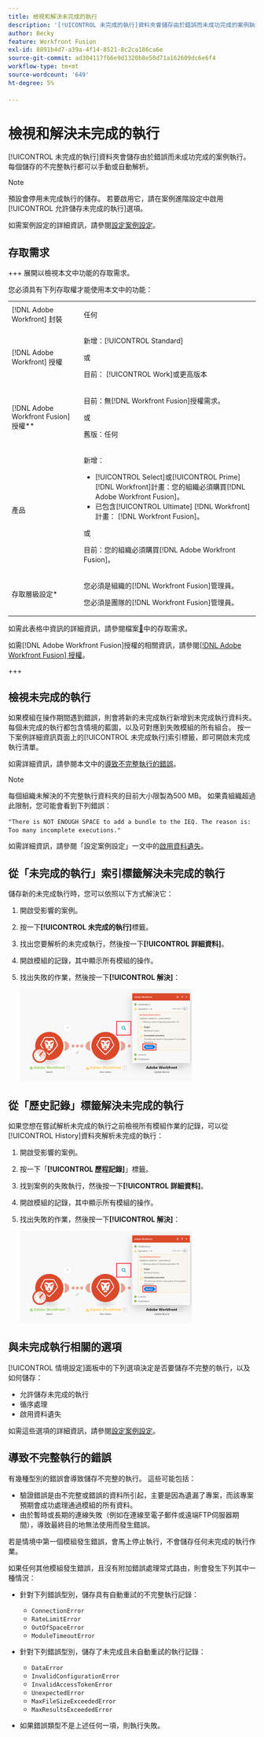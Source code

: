 ```yaml
---
title: 檢視和解決未完成的執行
description: '[!UICONTROL 未完成的執行]資料夾會儲存由於錯誤而未成功完成的案例執行。 每個儲存的不完整執行都可以手動或自動解析。'
author: Becky
feature: Workfront Fusion
exl-id: 8891b4d7-a39a-4f14-8521-8c2ca186ca6e
source-git-commit: ad304117fb6e9d1320b8e50d71a162609dc6e6f4
workflow-type: tm+mt
source-wordcount: '649'
ht-degree: 5%

---
```


# 檢視和解決未完成的執行

[!UICONTROL 未完成的執行]資料夾會儲存由於錯誤而未成功完成的案例執行。 每個儲存的不完整執行都可以手動或自動解析。

>[!NOTE]
>
>預設會停用未完成執行的儲存。 若要啟用它，請在案例進階設定中啟用[!UICONTROL 允許儲存未完成的執行]選項。
>
>如需案例設定的詳細資訊，請參閱[設定案例設定](/help/workfront-fusion/create-scenarios/config-scenarios-settings/configure-scenario-settings.md)。

## 存取需求

+++ 展開以檢視本文中功能的存取需求。

您必須具有下列存取權才能使用本文中的功能：

<table style="table-layout:auto">
 <col> 
 <col> 
 <tbody> 
  <tr> 
   <td role="rowheader">[!DNL Adobe Workfront] 封裝</td> 
   <td> <p>任何</p> </td> 
  </tr> 
  <tr data-mc-conditions=""> 
   <td role="rowheader">[!DNL Adobe Workfront] 授權</td> 
   <td> <p>新增：[!UICONTROL Standard]</p><p>或</p><p>目前： [!UICONTROL Work]或更高版本</p> </td> 
  </tr> 
  <tr> 
   <td role="rowheader">[!DNL Adobe Workfront Fusion] 授權**</td> 
   <td>
   <p>目前：無[!DNL Workfront Fusion]授權需求。</p>
   <p>或</p>
   <p>舊版：任何 </p>
   </td> 
  </tr> 
  <tr> 
   <td role="rowheader">產品</td> 
   <td>
   <p>新增：</p> <ul><li>[!UICONTROL Select]或[!UICONTROL Prime] [!DNL Workfront]計畫：您的組織必須購買[!DNL Adobe Workfront Fusion]。</li><li>已包含[!UICONTROL Ultimate] [!DNL Workfront]計畫： [!DNL Workfront Fusion]。</li></ul>
   <p>或</p>
   <p>目前：您的組織必須購買[!DNL Adobe Workfront Fusion]。</p>
   </td> 
  </tr>
  <tr data-mc-conditions=""> 
   <td role="rowheader">存取層級設定*</td> 
   <td> 
     <p>您必須是組織的[!DNL Workfront Fusion]管理員。</p>
     <p>您必須是團隊的[!DNL Workfront Fusion]管理員。</p>
   </td> 
  </tr> 
   </td> 
  </tr> 
 </tbody> 
</table>

如需此表格中資訊的詳細資訊，請參閱檔案[&#128279;](/help/workfront-fusion/references/licenses-and-roles/access-level-requirements-in-documentation.md)中的存取需求。

如需[!DNL Adobe Workfront Fusion]授權的相關資訊，請參閱[[!DNL Adobe Workfront Fusion] 授權](/help/workfront-fusion/set-up-and-manage-workfront-fusion/licensing-operations-overview/license-automation-vs-integration.md)。

+++

## 檢視未完成的執行

如果模組在操作期間遇到錯誤，則會將新的未完成執行新增到未完成執行資料夾。 每個未完成的執行都包含情境的藍圖，以及可對應到失敗模組的所有組合。 按一下案例詳細資訊頁面上的[!UICONTROL 未完成執行]索引標籤，即可開啟未完成執行清單。

<!--

![Incomplete executions tab](assets/incomplete-executions-tab-350x102.png)

-->

如需詳細資訊，請參閱本文中的[導致不完整執行的錯誤](#errors-resulting-into-incomplete-executions)。

>[!NOTE]
>
>每個組織未解決的不完整執行資料夾的目前大小限製為500 MB。 如果貴組織超過此限制，您可能會看到下列錯誤：
>
>`"There is NOT ENOUGH SPACE to add a bundle to the IEQ. The reason is: Too many incomplete executions."`
>
>如需詳細資訊，請參閱「設定案例設定」一文中的[啟用資料遺失](/help/workfront-fusion/create-scenarios/config-scenarios-settings/configure-scenario-settings.md#enable-data-loss)。


## 從「未完成的執行」索引標籤解決未完成的執行

儲存新的未完成執行時，您可以依照以下方式解決它：

1. 開啟受影響的案例。
1. 按一下&#x200B;**[!UICONTROL 未完成的執行]**&#x200B;標籤。
1. 找出您要解析的未完成執行，然後按一下&#x200B;**[!UICONTROL 詳細資料]**。
1. 開啟模組的記錄，其中顯示所有模組的操作。
1. 找出失敗的作業，然後按一下&#x200B;**[!UICONTROL 解決]**：

   ![解析按鈕](assets/resolve-btn-350x188.png)



## 從「歷史記錄」標籤解決未完成的執行

如果您想在嘗試解析未完成的執行之前檢視所有模組作業的記錄，可以從[!UICONTROL History]資料夾解析未完成的執行：

1. 開啟受影響的案例。
1. 按一下「**[!UICONTROL 歷程記錄]**」標籤。
1. 找到案例的失敗執行，然後按一下&#x200B;**[!UICONTROL 詳細資料]**。
1. 開啟模組的記錄，其中顯示所有模組的操作。
1. 找出失敗的作業，然後按一下&#x200B;**[!UICONTROL 解決]**：

   ![解析按鈕](assets/resolve-btn-350x188.png)

## 與未完成執行相關的選項

[!UICONTROL 情境設定]面板中的下列選項決定是否要儲存不完整的執行，以及如何儲存：

* 允許儲存未完成的執行
* 循序處理
* 啟用資料遺失

如需這些選項的詳細資訊，請參閱[設定案例設定](/help/workfront-fusion/create-scenarios/config-scenarios-settings/configure-scenario-settings.md)。

## 導致不完整執行的錯誤

有幾種型別的錯誤會導致儲存不完整的執行。 這些可能包括：

* 驗證錯誤是由不完整或錯誤的資料所引起，主要是因為遺漏了專案，而該專案預期會成功處理通過模組的所有資料。
* 由於暫時或長期的連線失敗（例如在連線至電子郵件或遠端FTP伺服器期間），導致最終目的地無法使用而發生錯誤。

若是情境中第一個模組發生錯誤，會馬上停止執行，不會儲存任何未完成的執行作業。

如果任何其他模組發生錯誤，且沒有附加錯誤處理常式路由，則會發生下列其中一種情況：

* 針對下列錯誤型別，儲存具有自動重試的不完整執行記錄：

   * `ConnectionError`
   * `RateLimitError`
   * `OutOfSpaceError`
   * `ModuleTimeoutError`

* 針對下列錯誤型別，儲存了未完成且未自動重試的執行記錄：

   * `DataError`
   * `InvalidConfigurationError`
   * `InvalidAccessTokenError`
   * `UnexpectedError`
   * `MaxFileSizeExceededError`
   * `MaxResultsExceededError`

* 如果錯誤類型不是上述任何一項，則執行失敗。
